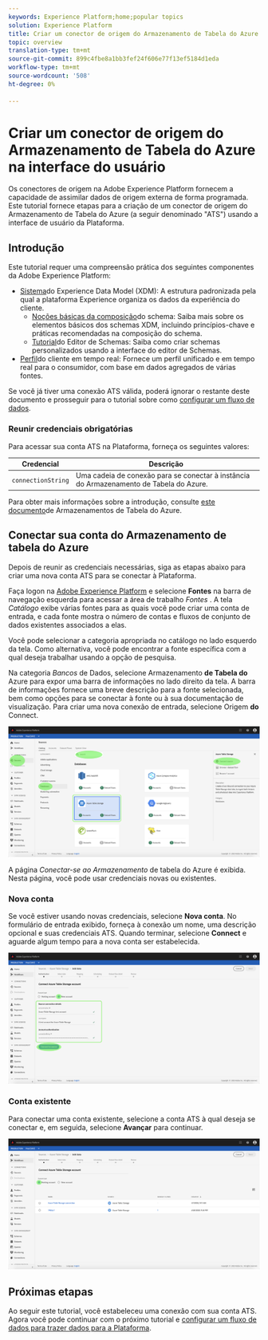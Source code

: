 ```yaml
---
keywords: Experience Platform;home;popular topics
solution: Experience Platform
title: Criar um conector de origem do Armazenamento de Tabela do Azure na interface do usuário
topic: overview
translation-type: tm+mt
source-git-commit: 899c4fbe8a1bb3fef24f606e77f13ef5184d1eda
workflow-type: tm+mt
source-wordcount: '508'
ht-degree: 0%

---
```



# Criar um conector de origem do Armazenamento de Tabela do Azure na interface do usuário

Os conectores de origem na Adobe Experience Platform fornecem a capacidade de assimilar dados de origem externa de forma programada. Este tutorial fornece etapas para a criação de um conector de origem do Armazenamento de Tabela do Azure (a seguir denominado &quot;ATS&quot;) usando a interface de usuário da Plataforma.

## Introdução

Este tutorial requer uma compreensão prática dos seguintes componentes da Adobe Experience Platform:

* [Sistema](../../../../../xdm/home.md)do Experience Data Model (XDM): A estrutura padronizada pela qual a plataforma Experience organiza os dados da experiência do cliente.
   * [Noções básicas da composição](../../../../../xdm/schema/composition.md)do schema: Saiba mais sobre os elementos básicos dos schemas XDM, incluindo princípios-chave e práticas recomendadas na composição do schema.
   * [Tutorial](../../../../../xdm/tutorials/create-schema-ui.md)do Editor de Schemas: Saiba como criar schemas personalizados usando a interface do editor de Schemas.
* [Perfil](../../../../../profile/home.md)do cliente em tempo real: Fornece um perfil unificado e em tempo real para o consumidor, com base em dados agregados de várias fontes.

Se você já tiver uma conexão ATS válida, poderá ignorar o restante deste documento e prosseguir para o tutorial sobre como [configurar um fluxo de dados](../../dataflow/databases.md).

### Reunir credenciais obrigatórias

Para acessar sua conta ATS na Plataforma, forneça os seguintes valores:

| Credencial | Descrição |
| ---------- | ----------- |
| `connectionString` | Uma cadeia de conexão para se conectar à instância do Armazenamento de Tabela do Azure. |

Para obter mais informações sobre a introdução, consulte [este documento](https://docs.microsoft.com/en-us/azure/storage/common/storage-introduction)de Armazenamentos de Tabela do Azure.

## Conectar sua conta do Armazenamento de tabela do Azure

Depois de reunir as credenciais necessárias, siga as etapas abaixo para criar uma nova conta ATS para se conectar à Plataforma.

Faça logon na <a href="https://platform.adobe.com" target="_blank">Adobe Experience Platform</a> e selecione **Fontes** na barra de navegação esquerda para acessar a área de trabalho *Fontes* . A tela *Catálogo* exibe várias fontes para as quais você pode criar uma conta de entrada, e cada fonte mostra o número de contas e fluxos de conjunto de dados existentes associados a elas.

Você pode selecionar a categoria apropriada no catálogo no lado esquerdo da tela. Como alternativa, você pode encontrar a fonte específica com a qual deseja trabalhar usando a opção de pesquisa.

Na categoria *Bancos* de Dados, selecione Armazenamento **de Tabela do** Azure para expor uma barra de informações no lado direito da tela. A barra de informações fornece uma breve descrição para a fonte selecionada, bem como opções para se conectar à fonte ou à sua documentação de visualização. Para criar uma nova conexão de entrada, selecione Origem **do** Connect.

![catálogo](../../../../images/tutorials/create/ats/catalog.png)

A página *Conectar-se ao Armazenamento* de tabela do Azure é exibida. Nesta página, você pode usar credenciais novas ou existentes.

### Nova conta

Se você estiver usando novas credenciais, selecione **Nova conta**. No formulário de entrada exibido, forneça à conexão um nome, uma descrição opcional e suas credenciais ATS. Quando terminar, selecione **Connect** e aguarde algum tempo para a nova conta ser estabelecida.

![connect](../../../../images/tutorials/create/ats/new.png)

### Conta existente

Para conectar uma conta existente, selecione a conta ATS à qual deseja se conectar e, em seguida, selecione **Avançar** para continuar.

![existente](../../../../images/tutorials/create/ats/existing.png)

## Próximas etapas

Ao seguir este tutorial, você estabeleceu uma conexão com sua conta ATS. Agora você pode continuar com o próximo tutorial e [configurar um fluxo de dados para trazer dados para a Plataforma](../../dataflow/databases.md).